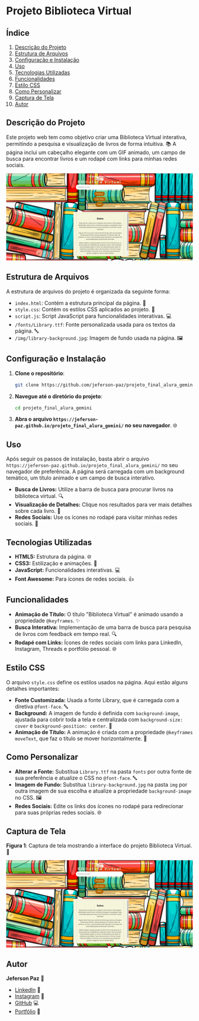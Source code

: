 # Projeto Biblioteca Virtual

## Índice
1. [Descrição do Projeto](#descrição-do-projeto)
2. [Estrutura de Arquivos](#estrutura-de-arquivos)
3. [Configuração e Instalação](#configuração-e-instalação)
4. [Uso](#uso)
5. [Tecnologias Utilizadas](#tecnologias-utilizadas)
6. [Funcionalidades](#funcionalidades)
7. [Estilo CSS](#estilo-css)
8. [Como Personalizar](#como-personalizar)
9. [Captura de Tela](#captura-de-tela)
10. [Autor](#autor)

## Descrição do Projeto
Este projeto web tem como objetivo criar uma Biblioteca Virtual interativa, permitindo a pesquisa e visualização de livros de forma intuitiva. 📚
A página inclui um cabeçalho elegante com um GIF animado, um campo de busca para encontrar livros e um rodapé com links para minhas redes sociais.

![Imagem do Projeto](img/projeto.png)

## Estrutura de Arquivos
A estrutura de arquivos do projeto é organizada da seguinte forma:

- `index.html`: Contém a estrutura principal da página. 📄
- `style.css`: Contém os estilos CSS aplicados ao projeto. 🎨
- `script.js`: Script JavaScript para funcionalidades interativas. 💻
- `/fonts/Library.ttf`: Fonte personalizada usada para os textos da página. 🔤
- `/img/library-background.jpg`: Imagem de fundo usada na página. 🖼️

## Configuração e Instalação

1. **Clone o repositório**:
   ```bash
   git clone https://github.com/jeferson-paz/projeto_final_alura_gemini.git
   ```
2. **Navegue até o diretório do projeto**:
   ```bash
   cd projeto_final_alura_gemini
   ```
3. **Abra o arquivo `https://jeferson-paz.github.io/projeto_final_alura_gemini/` no seu navegador**. 🌐

## Uso
Após seguir os passos de instalação, basta abrir o arquivo `https://jeferson-paz.github.io/projeto_final_alura_gemini/` no seu navegador de preferência. A página será carregada com um background temático, um título animado e um campo de busca interativo.

- **Busca de Livros:** Utilize a barra de busca para procurar livros na biblioteca virtual. 🔍
- **Visualização de Detalhes:** Clique nos resultados para ver mais detalhes sobre cada livro. 📖
- **Redes Sociais:** Use os ícones no rodapé para visitar minhas redes sociais. 🌟

## Tecnologias Utilizadas
- **HTML5:** Estrutura da página. 🌐
- **CSS3:** Estilização e animações. 🎨
- **JavaScript:** Funcionalidades interativas. 💻
- **Font Awesome:** Para ícones de redes sociais. 👍

## Funcionalidades
- **Animação de Título:** O título "Biblioteca Virtual" é animado usando a propriedade `@keyframes`. ✨
- **Busca Interativa:** Implementação de uma barra de busca para pesquisa de livros com feedback em tempo real. 🔍
- **Rodapé com Links:** Ícones de redes sociais com links para LinkedIn, Instagram, Threads e portfólio pessoal. 🌐

## Estilo CSS
O arquivo `style.css` define os estilos usados na página. Aqui estão alguns detalhes importantes:

- **Fonte Customizada:** Usada a fonte Library, que é carregada com a diretiva `@font-face`. 🔤
- **Background:** A imagem de fundo é definida com `background-image`, ajustada para cobrir toda a tela e centralizada com `background-size: cover` e `background-position: center`. 🌄
- **Animação de Título:** A animação é criada com a propriedade `@keyframes moveText`, que faz o título se mover horizontalmente. 🎢

## Como Personalizar
- **Alterar a Fonte:** Substitua `Library.ttf` na pasta `fonts` por outra fonte de sua preferência e atualize o CSS no `@font-face`. 🔤
- **Imagem de Fundo:** Substitua `library-background.jpg` na pasta `img` por outra imagem de sua escolha e atualize a propriedade `background-image` no CSS. 🖼️
- **Redes Sociais:** Edite os links dos ícones no rodapé para redirecionar para suas próprias redes sociais. 🌐

## Captura de Tela
**Figura 1**: Captura de tela mostrando a interface do projeto Biblioteca Virtual. 📸

![Imagem do Projeto](img/projeto.png)

## Autor
**Jeferson Paz** 👋

- [LinkedIn](https://www.linkedin.com/in/jeferson-paz/) 🔗
- [Instagram](https://www.instagram.com/jeferson.paz_/) 📸
- [GitHub](https://github.com/jeferson-paz) 💻
- [Portfólio](https://jeferson-paz.github.io/Portfolio/) 🌟